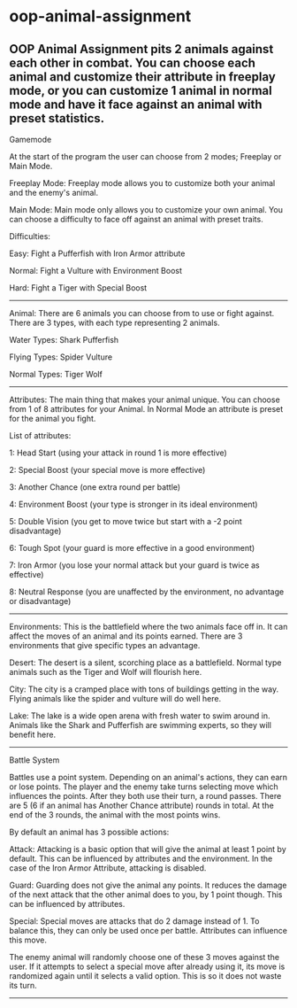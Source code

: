 # oop-animal-assignment

OOP Animal Assignment pits 2 animals against each other in combat. You can choose each animal and customize their attribute in freeplay mode, or you can customize 1 animal in normal mode and have it face against an animal with preset statistics.
----------------------------------
Gamemode

At the start of the program the user can choose from 2 modes; Freeplay or Main Mode.

Freeplay Mode:
Freeplay mode allows you to customize both your animal and the enemy's animal.

Main Mode:
Main mode only allows you to customize your own animal. You can choose a difficulty to face off against an animal with preset traits.

Difficulties:

Easy: Fight a Pufferfish with Iron Armor attribute

Normal: Fight a Vulture with Environment Boost

Hard: Fight a Tiger with Special Boost


----------------------------------
Animal: There are 6 animals you can choose from to use or fight against. There are 3 types, with each type representing 2 animals.

Water Types:
Shark
Pufferfish

Flying Types:
Spider
Vulture

Normal Types:
Tiger
Wolf

----------------------------------------
Attributes: The main thing that makes your animal unique. You can choose from 1 of 8 attributes for your Animal. 
In Normal Mode an attribute is preset for the animal you fight.

List of attributes:

1: Head Start (using your attack in round 1 is more effective) 

2: Special Boost (your special move is more effective) 

3: Another Chance (one extra round per battle) 


4: Environment Boost (your type is stronger in its ideal environment) 

5: Double Vision (you get to move twice but start with a -2 point disadvantage) 

6: Tough Spot (your guard is more effective in a good environment) 

7: Iron Armor (you lose your normal attack but your guard is twice as effective)

8: Neutral Response (you are unaffected by the environment, no advantage or disadvantage)

----------------------------------------
Environments: This is the battlefield where the two animals face off in. It can affect the moves of an animal and its points earned.
There are 3 environments that give specific types an advantage.

Desert: The desert is a silent, scorching place as a battlefield. Normal type animals such as the Tiger and Wolf will flourish here.

City: The city is a cramped place with tons of buildings getting in the way. Flying animals like the spider and vulture will do well here.

Lake: The lake is a wide open arena with fresh water to swim around in. Animals like the Shark and Pufferfish are swimming experts, so they will benefit here.

-----------------------------------------
Battle System

Battles use a point system. Depending on an animal's actions, they can earn or lose points.
The player and the enemy take turns selecting move which influences the points. After they both use their turn, a round passes.
There are 5 (6 if an animal has Another Chance attribute) rounds in total. At the end of the 3 rounds, the animal with the most points wins.

By default an animal has 3 possible actions:

Attack:
Attacking is a basic option that will give the animal at least 1 point by default. This can be influenced by attributes and the environment.
In the case of the Iron Armor Attribute, attacking is disabled.

Guard:
Guarding does not give the animal any points. It reduces the damage of the next attack that the other animal does to you, by 1 point though. 
This can be influenced by attributes.

Special:
Special moves are attacks that do 2 damage instead of 1. To balance this, they can only be used once per battle. Attributes can influence this move.


The enemy animal will randomly choose one of these 3 moves against the user. If it attempts to select a special move after already using it, its move is randomized
again until it selects a valid option. This is so it does not waste its turn.

---------------------------------------------



